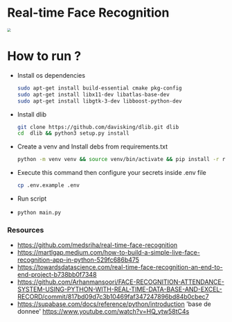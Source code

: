 # Real-time Face Recognition

<img src="/home/louay/Downloads/Untitled-2024-02-02-2028.png" style="zoom: 50%;" />



# How to run ?

- Install os dependencies

  ```bash
  sudo apt-get install build-essential cmake pkg-config
  sudo apt-get install libx11-dev libatlas-base-dev
  sudo apt-get install libgtk-3-dev libboost-python-dev
  ```

- Install dlib 

  ```bash
  git clone https://github.com/davisking/dlib.git dlib
  cd  dlib && python3 setup.py install
  ```

- Create a venv and Install debs from requirements.txt

  ```bash
  python -m venv venv && source venv/bin/activate && pip install -r requirements.txt
  ```

- Execute this command then configure  your secrets inside .env file

  ```bash
  cp .env.example .env
  ```

- Run script

- ```
  python main.py
  ```

### Resources

- https://github.com/medsriha/real-time-face-recognition
- https://martlgap.medium.com/how-to-build-a-simple-live-face-recognition-app-in-python-529fc686b475
- https://towardsdatascience.com/real-time-face-recognition-an-end-to-end-project-b738bb0f7348
- https://github.com/Arhanmansoori/FACE-RECOGNITION-ATTENDANCE-SYSTEM-USING-PYTHON-WITH-REAL-TIME-DATA-BASE-AND-EXCEL-RECORD/commit/817bd09d7c3b10469faf347247896bd84b0cbec7
- https://supabase.com/docs/reference/python/introduction 'base de donnee'
  https://www.youtube.com/watch?v=HQ_ytw58tC4s

